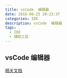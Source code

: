 ```yaml
---
title: vsCode  编辑器
date: 2016-08-25 20:23:37
categories: IDE
description: vsCode  编辑器
tags:
  - IDE
  - 辅助工具
---
```

## vsCode  编辑器

[相关文档](https://jeasonstudio.gitbooks.io/vscode-cn-doc/content/md/%E5%AE%9A%E5%88%B6%E5%8C%96/%E7%94%A8%E6%88%B7%E5%AE%9A%E4%B9%89%E4%BB%A3%E7%A0%81%E6%AE%B5.html)
